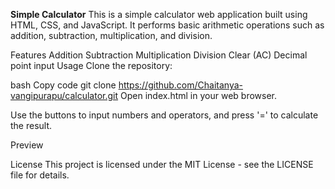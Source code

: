 **Simple Calculator**
This is a simple calculator web application built using HTML, CSS, and JavaScript. It performs basic arithmetic operations such as addition, subtraction, multiplication, and division.

Features
Addition
Subtraction
Multiplication
Division
Clear (AC)
Decimal point input
Usage
Clone the repository:

bash
Copy code
git clone https://github.com/Chaitanya-vangipurapu/calculator.git
Open index.html in your web browser.

Use the buttons to input numbers and operators, and press '=' to calculate the result.

Preview

License
This project is licensed under the MIT License - see the LICENSE file for details.
